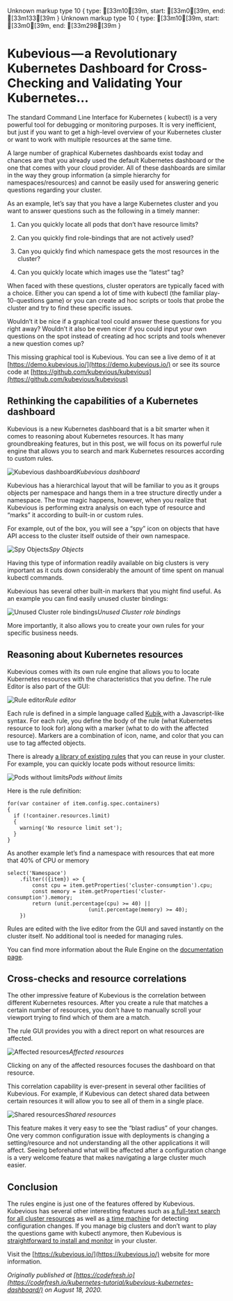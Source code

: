 Unknown markup type 10 { type: [33m10[39m, start: [33m0[39m, end: [33m133[39m }
Unknown markup type 10 { type: [33m10[39m, start: [33m0[39m, end: [33m298[39m }

# Kubevious — a Revolutionary Kubernetes Dashboard for Cross-Checking and Validating Your Kubernetes…

The standard Command Line Interface for Kubernetes ( kubectl) is a very powerful tool for debugging or monitoring purposes. It is very inefficient, but just if you want to get a high-level overview of your Kubernetes cluster or want to work with multiple resources at the same time.

A large number of graphical Kubernetes dashboards exist today and chances are that you already used the default Kubernetes dashboard or the one that comes with your cloud provider. All of these dashboards are similar in the way they group information (a simple hierarchy for namespaces/resources) and cannot be easily used for answering generic questions regarding your cluster.

As an example, let’s say that you have a large Kubernetes cluster and you want to answer questions such as the following in a timely manner:

1. Can you quickly locate all pods that don’t have resource limits?

1. Can you quickly find role-bindings that are not actively used?

1. Can you quickly find which namespace gets the most resources in the cluster?

1. Can you quickly locate which images use the “latest” tag?

When faced with these questions, cluster operators are typically faced with a choice. Either you can spend a lot of time with kubectl (the familiar play-10-questions game) or you can create ad hoc scripts or tools that probe the cluster and try to find these specific issues.

Wouldn’t it be nice if a graphical tool could answer these questions for you right away? Wouldn’t it also be even nicer if you could input your own questions on the spot instead of creating ad hoc scripts and tools whenever a new question comes up?

This missing graphical tool is Kubevious. You can see a live demo of it at [https://demo.kubevious.io/](https://demo.kubevious.io/) or see its source code at [https://github.com/kubevious/kubevious](https://github.com/kubevious/kubevious)

## Rethinking the capabilities of a Kubernetes dashboard

Kubevious is a new Kubernetes dashboard that is a bit smarter when it comes to reasoning about Kubernetes resources. It has many groundbreaking features, but in this post, we will focus on its powerful rule engine that allows you to search and mark Kubernetes resources according to custom rules.

![Kubevious dashboard](https://cdn-images-1.medium.com/max/3146/1*h3-AYS51U1axKzXCHLAN7w.png)*Kubevious dashboard*

Kubevious has a hierarchical layout that will be familiar to you as it groups objects per namespace and hangs them in a tree structure directly under a namespace. The true magic happens, however, when you realize that Kubevious is performing extra analysis on each type of resource and “marks” it according to built-in or custom rules.

For example, out of the box, you will see a “spy” icon on objects that have API access to the cluster itself outside of their own namespace.

![Spy Objects](https://cdn-images-1.medium.com/max/2000/1*_kp8k5ZhRMvv4Hxs5x1sKQ.png)*Spy Objects*

Having this type of information readily available on big clusters is very important as it cuts down considerably the amount of time spent on manual kubectl commands.

Kubevious has several other built-in markers that you might find useful. As an example you can find easily unused cluster bindings:

![Unused Cluster role bindings](https://cdn-images-1.medium.com/max/2000/1*YkSPIPgTRcnATAf3J0mo5Q.png)*Unused Cluster role bindings*

More importantly, it also allows you to create your own rules for your specific business needs.

## Reasoning about Kubernetes resources

Kubevious comes with its own rule engine that allows you to locate Kubernetes resources with the characteristics that you define. The rule Editor is also part of the GUI:

![Rule editor](https://cdn-images-1.medium.com/max/2000/1*4_6FltmlXziD8iMeZDPNeg.png)*Rule editor*

Each rule is defined in a simple language called [Kubik ](https://github.com/kubevious/kubik)with a Javascript-like syntax. For each rule, you define the body of the rule (what Kubernetes resource to look for) along with a marker (what to do with the affected resource). Markers are a combination of icon, name, and color that you can use to tag affected objects.

There is already [a library of existing rules](https://github.com/kubevious/rules-library#kubevious-rules-library) that you can reuse in your cluster. For example, you can quickly locate pods without resource limits:

![Pods without limits](https://cdn-images-1.medium.com/max/2000/1*yXYP-3S-hWPcO5Y6ye7KHQ.png)*Pods without limits*

Here is the rule definition:

    for(var container of item.config.spec.containers)
    {
      if (!container.resources.limit)
      {
        warning('No resource limit set');
      }
    }

As another example let’s find a namespace with resources that eat more that 40% of CPU or memory

    select('Namespace')
        .filter(({item}) => {
            const cpu = item.getProperties('cluster-consumption').cpu;
            const memory = item.getProperties('cluster-consumption').memory;
            return (unit.percentage(cpu) >= 40) ||
                              (unit.percentage(memory) >= 40);
        })

Rules are edited with the live editor from the GUI and saved instantly on the cluster itself. No additional tool is needed for managing rules.

You can find more information about the Rule Engine on the [documentation page](https://github.com/kubevious/kubevious/blob/master/docs/rules-engine.md).

## Cross-checks and resource correlations

The other impressive feature of Kubevious is the correlation between different Kubernetes resources. After you create a rule that matches a certain number of resources, you don’t have to manually scroll your viewport trying to find which of them are a match.

The rule GUI provides you with a direct report on what resources are affected.

![Affected resources](https://cdn-images-1.medium.com/max/2550/1*J-wR6iMIhfnAUQsFckcJVQ.png)*Affected resources*

Clicking on any of the affected resources focuses the dashboard on that resource.

This correlation capability is ever-present in several other facilities of Kubevious. For example, if Kubevious can detect shared data between certain resources it will allow you to see all of them in a single place.

![Shared resources](https://cdn-images-1.medium.com/max/2000/1*w214W7vN3idX0qD_I2aiaA.png)*Shared resources*

This feature makes it very easy to see the “blast radius” of your changes. One very common configuration issue with deployments is changing a setting/resource and not understanding all the other applications it will affect. Seeing beforehand what will be affected after a configuration change is a very welcome feature that makes navigating a large cluster much easier.

## Conclusion

The rules engine is just one of the features offered by Kubevious. Kubevious has several other interesting features such as [a full-text search for all cluster resources](https://github.com/kubevious/kubevious#full-text-search) as well as [a time machine](https://github.com/kubevious/kubevious#time-machine) for detecting configuration changes. If you manage big clusters and don’t want to play the questions game with kubectl anymore, then Kubevious is [straightforward to install and monitor](https://github.com/kubevious/kubevious#running-kubevious) in your cluster.

Visit the [https://kubevious.io/](https://kubevious.io/) website for more information.

*Originally published at [https://codefresh.io](https://codefresh.io/kubernetes-tutorial/kubevious-kubernetes-dashboard/) on August 18, 2020.*

